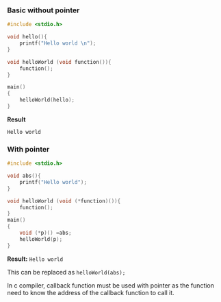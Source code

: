 ### Basic without pointer

```c
#include <stdio.h>

void hello(){
	printf("Hello world \n");
}

void helloWorld (void function()){
	function();
}

main()
{  
    helloWorld(hello);
}
```
**Result**
```
Hello world
```

### With pointer

```c
#include <stdio.h>

void abs(){
	printf("Hello world");
}

void helloWorld (void (*function)()){
	function();
}
main()
{ 	
    void (*p)() =abs;
    helloWorld(p);
}
```

**Result:** ``Hello world``

This can be replaced as ``helloWorld(abs);``

In c compiler, callback function must be used with pointer as the function need to know the address of the callback function to call it.
